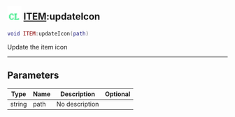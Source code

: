 ## <img src="../../.gitbook/assets/client.png" width="32" height="32" /> [ITEM](../item/README.md):updateIcon

```lua
void ITEM:updateIcon(path)
```

Update the item icon

------
## Parameters

| Type   | Name | Description | Optional |
| ------ | ---- | ----------- | -------: |
| string | path | No description |  |

